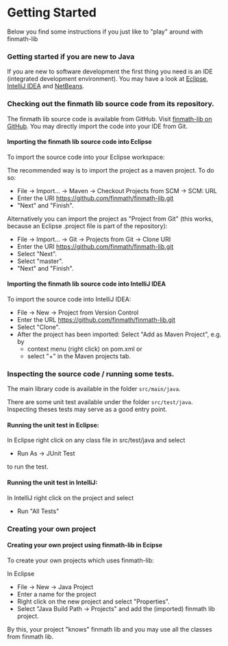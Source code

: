 # Getting Started

Below you find some instructions if you just like to "play" around with finmath-lib

### Getting started if you are new to Java

If you are new to software development the first thing you need is an IDE (integrated development environment).
You may have a look at [Eclipse](http://www.eclipse.org/downloads/), [IntelliJ IDEA](https://www.jetbrains.com/idea/) and [NetBeans](https://netbeans.org).

### Checking out the finmath lib source code from its repository.

The finmath lib source code is available from GitHub.
Visit [finmath-lib on GitHub](https://github.com/finmath/finmath-lib).
You may directly import the code into your IDE from Git.
	
####  Importing the finmath lib source code into Eclipse

To import the source code into your Eclipse workspace:

The recommended way is to import the project as a maven project. To do so:

* File -> Import… -> Maven -> Checkout Projects from SCM -> SCM: URL
* Enter the URI https://github.com/finmath/finmath-lib.git
* "Next" and "Finish".

Alternatively you can import the project as "Project from Git" (this works, because 
an Eclipse .project file is part of the repository):

* File -> Import… -> Git -> Projects from Git -> Clone URI
* Enter the URI https://github.com/finmath/finmath-lib.git
* Select "Next".
* Select "master".
* "Next" and "Finish".

####  Importing the finmath lib source code into IntelliJ IDEA

To import the source code into IntelliJ IDEA:

* File -> New -> Project from Version Control
* Enter the URL https://github.com/finmath/finmath-lib.git
* Select "Clone".
* After the project has been imported: Select "Add as Maven Project", e.g. by
  * context menu (right click) on pom.xml or
  * select "+" in the Maven projects tab.

### Inspecting the source code / running some tests.

The main library code is available in the folder `src/main/java`.

There are some unit test available under the folder `src/test/java`. Inspecting theses 
tests may serve as a good entry point.

#### Running the unit test in Eclipse:

In Eclipse right click on any class file in src/test/java and select

* Run As -> JUnit Test

to run the test.

#### Running the unit test in IntelliJ:

In IntelliJ right click on the project and select

* Run "All Tests"

### Creating your own project

#### Creating your own project using finmath-lib in Ecipse

To create your own projects which uses finmath-lib:

In Eclipse

- File -> New -> Java Project
- Enter a name for the project
- Right click on the new project and select "Properties".
- Select "Java Build Path -> Projects" and add the (imported) finmath lib project.

By this, your project "knows" finmath lib and you may use all the classes from finmath lib.
